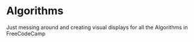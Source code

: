 # Algorithms
Just messing around and creating visual displays for all the Algorithms in FreeCodeCamp
